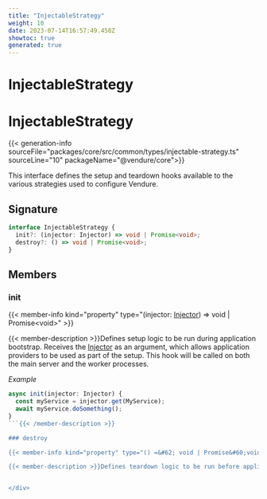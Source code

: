 ```yaml
---
title: "InjectableStrategy"
weight: 10
date: 2023-07-14T16:57:49.458Z
showtoc: true
generated: true
---
```

<!-- This file was generated from the Vendure source. Do not modify. Instead, re-run the "docs:build" script -->

# InjectableStrategy
<div class="symbol">


# InjectableStrategy

{{< generation-info sourceFile="packages/core/src/common/types/injectable-strategy.ts" sourceLine="10" packageName="@vendure/core">}}

This interface defines the setup and teardown hooks available to the
various strategies used to configure Vendure.

## Signature

```TypeScript
interface InjectableStrategy {
  init?: (injector: Injector) => void | Promise<void>;
  destroy?: () => void | Promise<void>;
}
```
## Members

### init

{{< member-info kind="property" type="(injector: <a href='/typescript-api/common/injector#injector'>Injector</a>) =&#62; void | Promise&#60;void&#62;"  >}}

{{< member-description >}}Defines setup logic to be run during application bootstrap. Receives
the <a href='/typescript-api/common/injector#injector'>Injector</a> as an argument, which allows application providers
to be used as part of the setup. This hook will be called on both the
main server and the worker processes.

*Example*

```TypeScript
async init(injector: Injector) {
  const myService = injector.get(MyService);
  await myService.doSomething();
}
```{{< /member-description >}}

### destroy

{{< member-info kind="property" type="() =&#62; void | Promise&#60;void&#62;"  >}}

{{< member-description >}}Defines teardown logic to be run before application shutdown.{{< /member-description >}}


</div>
